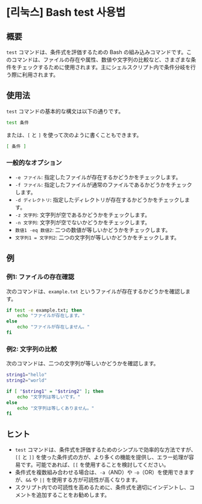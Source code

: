 # [리눅스] Bash test 사용법

## 概要
`test` コマンドは、条件式を評価するための Bash の組み込みコマンドです。このコマンドは、ファイルの存在や属性、数値や文字列の比較など、さまざまな条件をチェックするために使用されます。主にシェルスクリプト内で条件分岐を行う際に利用されます。

## 使用法
`test` コマンドの基本的な構文は以下の通りです。

```bash
test 条件
```

または、`[` と `]` を使って次のように書くこともできます。

```bash
[ 条件 ]
```

### 一般的なオプション
- `-e ファイル`: 指定したファイルが存在するかどうかをチェックします。
- `-f ファイル`: 指定したファイルが通常のファイルであるかどうかをチェックします。
- `-d ディレクトリ`: 指定したディレクトリが存在するかどうかをチェックします。
- `-z 文字列`: 文字列が空であるかどうかをチェックします。
- `-n 文字列`: 文字列が空でないかどうかをチェックします。
- `数値1 -eq 数値2`: 二つの数値が等しいかどうかをチェックします。
- `文字列1 = 文字列2`: 二つの文字列が等しいかどうかをチェックします。

## 例
### 例1: ファイルの存在確認
次のコマンドは、`example.txt` というファイルが存在するかどうかを確認します。

```bash
if test -e example.txt; then
    echo "ファイルが存在します。"
else
    echo "ファイルが存在しません。"
fi
```

### 例2: 文字列の比較
次のコマンドは、二つの文字列が等しいかどうかを確認します。

```bash
string1="hello"
string2="world"

if [ "$string1" = "$string2" ]; then
    echo "文字列は等しいです。"
else
    echo "文字列は等しくありません。"
fi
```

## ヒント
- `test` コマンドは、条件式を評価するためのシンプルで効率的な方法ですが、`[[` と `]]` を使った条件式の方が、より多くの機能を提供し、エラー処理が容易です。可能であれば、`[[` を使用することを検討してください。
- 条件式を複数組み合わせる場合は、`-a`（AND）や `-o`（OR）を使用できますが、`&&` や `||` を使用する方が可読性が高くなります。
- スクリプト内での可読性を高めるために、条件式を適切にインデントし、コメントを追加することをお勧めします。